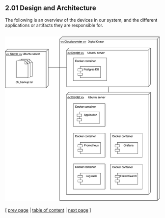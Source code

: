 ## 2.01 Design and Architecture

The following is an overview of the devices in our system, and the different applications or artifacts they are responsible for.

![Overview of deployed components](../images/ch2-component-deployment-overview.png)
---
[ [prev page](../chapters/200_systems_perspective.md) | [table of content](../table_of_content.md) | [next page](../chapters/202_dependencies.md) ]
